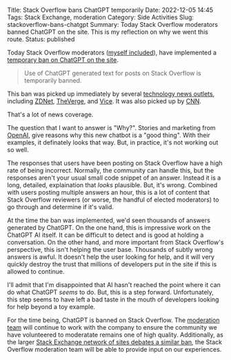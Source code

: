 Title: Stack Overflow bans ChatGPT temporarily
Date: 2022-12-05 14:45
Tags: Stack Exchange, moderation
Category: Side Activities
Slug: stackoverflow-bans-chatgpt
Summary: Today Stack Overflow moderators banned ChatGPT on the site. This is my reflection on why we went this route.
Status: published


Today Stack Overflow moderators ([myself included][somod]), have implemented a [temporary ban on ChatGPT on the site][1].

> Use of ChatGPT generated text for posts on Stack Overflow is temporarily banned.

This ban was picked up immediately by several [technology news outlets][2], including [ZDNet][3], [TheVerge][4], and [Vice][5]. 
It was also picked up by [CNN][6].

That's a lot of news coverage.

The question that I want to answer is "Why?". Stories and marketing from [OpenAI][7], give reasons why this new chatbot is a 
"good thing". With their examples, it definately looks that way. But, in practice, it's not working out so well.

The responses that users have been posting on Stack Overflow have a high rate of being incorrect. Normally, the community can handle this, but the responses aren't your usual small code snippet of an answer. Instead it is a long, detailed, 
explaination that _looks_ plausible. But, it's wrong. Combined with users posting multiple answers an hour, this is
a lot of content that Stack Overflow reviewers (or worse, the handful of elected moderators) to go through and determine if it's valid.

At the time the ban was implemented, we'd seen thousands of answers generated by ChatGPT. On the one hand, this is impressive 
work on the ChatGPT AI itself. It can be difficult to detect and is good at holding a conversation. On the other hand, 
and more important from Stack Overflow's perspective, this isn't helping the user base. Thousands of subtly wrong answers is awful. 
It doesn't help the user looking for help, and it will very quickly destroy the trust that millions of developers put in the site if
this is allowed to continue.

I'll admit that I'm disappointed that AI hasn't reached the point where it can do what ChatGPT _seems_ to do. But, this is a step
forward. Unfortunately, this step seems to have left a bad taste in the mouth of developers looking for help beyond 
a toy example. 

For the time being, ChatGPT is banned on Stack Overflow. The [moderation team][8] will continue to work with the company to 
ensure the community we have volunteered to moderatate remains one of high quality. Additionally, as the larger [Stack Exchange 
network of sites debates a similar ban][9], the Stack Overflow moderation team will be able to provide input on our experiences.





[somod]: {filename}2017_08_18_collecting_diamonds_on_stack_overflow.md
[1]: https://meta.stackoverflow.com/q/421831/189134
[2]: https://www.google.com/search?q=stack+overflow+chatgpt&biw=1506&bih=1308&tbs=cdr%3A1%2Ccd_min%3A12%2F5%2F2022%2Ccd_max%3A12%2F5%2F2022
[3]: https://www.zdnet.com/article/stack-overflow-temporarily-bans-answers-from-openais-chatgpt-chatbot/
[4]: https://www.theverge.com/2022/12/5/23493932/chatgpt-ai-generated-answers-temporarily-banned-stack-overflow-llms-dangers
[5]: https://www.vice.com/en/article/wxnaem/stack-overflow-bans-chatgpt-for-constantly-giving-wrong-answers
[6]: https://www.cnn.com/2022/12/05/tech/chatgpt-trnd/index.html
[7]: https://openai.com/blog/chatgpt/
[8]: https://stackoverflow.com/users?tab=moderators
[9]: https://meta.stackexchange.com/q/384396/186281